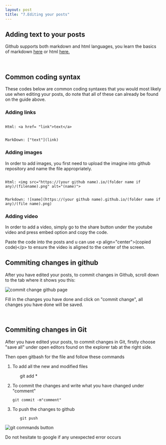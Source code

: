 ```yaml
---
layout: post
title: "7.Editing your posts"
---
```


<h2>Adding text to your posts</h2>
<p>Github supports both markdown and html languages, you learn the basics of markdown <a href="https://www.markdownguide.org/basic-syntax/">here</a>
  or html <a href="https://developer.mozilla.org/en-US/docs/Learn/Getting_started_with_the_web/HTML_basics"> here.</a></p>
<br />
<h2>Common coding syntax</h2>
<p>These codes below are common coding syntaxes that you would most likely use when editing your posts, 
  do note that all of these can already be found on the guide above.</p>
<h3>Adding links</h3>

```

Html: <a href= "link">text</a>

```

```

MarkDown: ["text"](link)

```

<h3>Adding images</h3>
<p>In order to add images, you first need to upload the imagine into github repository and name the file appropriately.</p>

```

Html: <img src="https://(your github name).io/(folder name if any)/(filename).png" alt="(name)">

```

```

Markdown: ![name](https://(your github name).github.io/(folder name if any)/(file name).png)

```

<h3>Adding video</h3>
<p>In order to add a video, simply go to the share button under the youtube video and press embed option and copy the code.</p>
Paste the code into the posts and u can use &ltp align="center"&gt(copied code)&lt/p&gt to ensure the video is aligned to the center of the screen.
<br />
<h2>Commiting changes in github</h2>
<p>After you have edited your posts, to commit changes in Github, scroll down to the tab where it shows you this:</p>
<img src= "https://dfslimjr.github.io/images/commit-change-github.png" alt="commit change github page">

<p>Fill in the changes you have done and click on "commit change", all changes you have done will be saved.</p>
<br />
<h2>Commiting changes in Git</h2>
<p>After you have edited your posts, to commit changes in Git, firstly choose "save all" under open editors found on the explorer tab at the right side.</p>
<p>Then open gitbash for the file and follow these commands </p>

<ol>
 
 <li>
  To add all the new and modified files
 </li>
 
 <ul>
  
   
   
   git add *
   
   
  
</ul>

 <li>
  To commit the changes and write what you have changed under "comment"
 </li>
 
 <p>
   
   ```
   git commit -m"comment"
   ```
   
<p>

 <li>
  To push the changes to github
 </li>
 
<ul>
  
  ```
  git push
  ```
  
</ul>

</ol>


<img src= "https://dfslimjr.github.io/images/git-commands.png" alt="git commands button">
<p>Do not hesitate to google if any unexpected error occurs</p>



    
